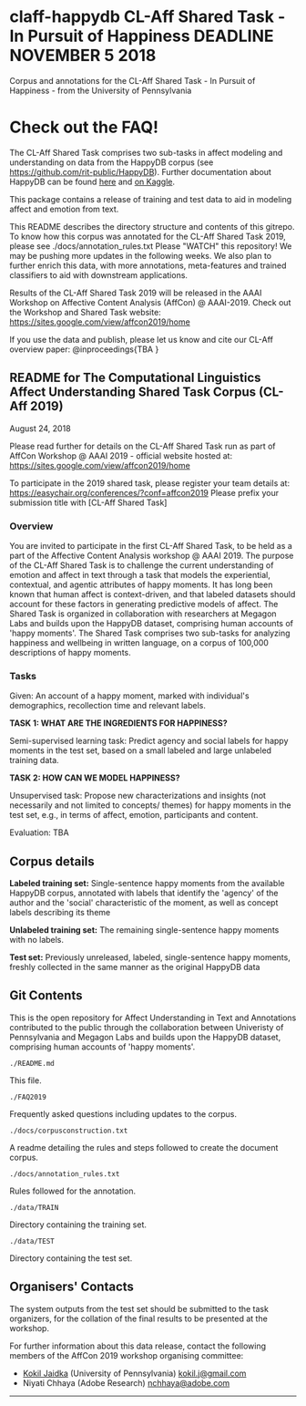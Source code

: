 # claff-happydb CL-Aff Shared Task - In Pursuit of Happiness DEADLINE NOVEMBER 5 2018
Corpus and annotations for the CL-Aff Shared Task - In Pursuit of Happiness - from the University of Pennsylvania

# Check out the FAQ!

The CL-Aff Shared Task comprises two sub-tasks in affect modeling and understanding on data from the HappyDB corpus (see <a href="https://github.com/rit-public/HappyDB">https://github.com/rit-public/HappyDB</a>). Further documentation about HappyDB can be found <a href="https://rit-public.github.io/HappyDB/">here</a> and <a href="https://www.kaggle.com/ritresearch/happydb">on Kaggle</a>. 

This package contains a release of training and test data to aid in modeling affect and emotion from text. 

This README describes the directory structure and contents of this gitrepo. To know how this corpus was annotated for the CL-Aff Shared Task 2019, please see ./docs/annotation_rules.txt
Please "WATCH" this repository! We may be pushing more updates in the following weeks.
We also plan to further enrich this data, with more annotations, meta-features and trained classifiers to aid with downstream applications.

Results of the CL-Aff Shared Task 2019 will be released in the AAAI Workshop on Affective Content Analysis (AffCon) @ AAAI-2019. 
Check out the Workshop and Shared Task website:  <a href="https://sites.google.com/view/affcon2019/home">https://sites.google.com/view/affcon2019/home</a>

If you use the data and publish, please let us know and cite our CL-Aff overview paper:
@inproceedings{TBA
}

## README for The Computational Linguistics Affect Understanding Shared Task Corpus (CL-Aff 2019)

August 24, 2018

Please read further for details on the CL-Aff Shared Task run as part of AffCon Workshop @ AAAI 2019 - official website hosted at: <a href="https://sites.google.com/view/affcon2019/home">https://sites.google.com/view/affcon2019/home</a> <br>

To participate in the 2019 shared task, please register your team details at: <a href="https://easychair.org/conferences/?conf=affcon2019">https://easychair.org/conferences/?conf=affcon2019</a>  Please prefix your submission title with [CL-Aff Shared Task]<br>

### Overview

You are invited to participate in the first CL-Aff Shared Task, to be held as a part of the Affective Content Analysis workshop @ AAAI 2019. The purpose of the CL-Aff Shared Task is to challenge the current understanding of emotion and affect in text through a task that models the experiential, contextual, and agentic attributes of happy moments. It has long been known that human affect is context-driven, and that labeled datasets should account for these factors in generating predictive models of affect. The Shared Task is organized in collaboration with researchers at Megagon Labs and builds upon the HappyDB dataset, comprising human accounts of 'happy moments'. The Shared Task comprises two sub-tasks for analyzing happiness and wellbeing in written language, on a corpus of 100,000 descriptions of happy moments. 


### Tasks

Given: An account of a happy moment, marked with individual's demographics, recollection time and relevant labels.

**TASK 1: WHAT ARE THE INGREDIENTS FOR HAPPINESS?**

Semi-supervised learning task: Predict agency and social labels for happy moments in the test set, based on a small labeled and large unlabeled training data. 

**TASK 2: HOW CAN WE MODEL HAPPINESS?**

Unsupervised task: Propose new characterizations and insights (not necessarily and not limited to concepts/ themes) for happy moments in the test set, e.g., in terms of affect, emotion, participants and content.

Evaluation: TBA

## Corpus details

**Labeled training set:** Single-sentence happy moments from the available HappyDB corpus, annotated with labels that identify the 'agency' of the author and the 'social' characteristic of the moment, as well as concept labels describing its theme

**Unlabeled training set:** The remaining single-sentence happy moments with no labels.

**Test set:** Previously unreleased, labeled, single-sentence happy moments, freshly collected in the same manner as the original HappyDB data 

## Git Contents

This is the open repository for Affect Understanding in Text and Annotations contributed to the public through the collaboration between Univeristy of Pennsylvania and Megagon Labs and builds upon the HappyDB dataset, comprising human accounts of 'happy moments'. 


    ./README.md
 
This file.

    ./FAQ2019
	
Frequently asked questions including updates to the corpus.

    ./docs/corpusconstruction.txt
 
A readme detailing the rules and steps followed to create the document
corpus.
  

    ./docs/annotation_rules.txt
  
Rules followed for the annotation.

    ./data/TRAIN
  
Directory containing the training set.

    ./data/TEST

Directory containing the test set.



## Organisers' Contacts

The system outputs from the test set should be submitted to the task organizers, for the collation of the final results to be presented at the workshop.

For further information about this data release, contact the following members of the AffCon 2019 workshop organising committee:

* <a href="https://kokiljaidka.wordpress.com/">Kokil Jaidka</a> (University of Pennsylvania) kokil.j@gmail.com
* Niyati Chhaya (Adobe Research) nchhaya@adobe.com


--------------------------------------------------------------------------
